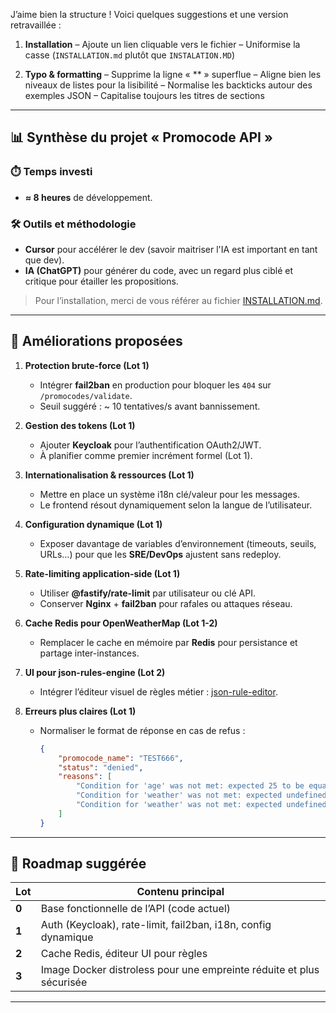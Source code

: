 J’aime bien la structure ! Voici quelques suggestions et une version retravaillée :

1. **Installation**
   – Ajoute un lien cliquable vers le fichier
   – Uniformise la casse (`INSTALLATION.md` plutôt que `INSTALATION.MD`)

2. **Typo & formatting**
   – Supprime la ligne « \*\* » superflue
   – Aligne bien les niveaux de listes pour la lisibilité
   – Normalise les backticks autour des exemples JSON
   – Capitalise toujours les titres de sections

---

## 📊 Synthèse du projet « Promocode API »

### ⏱️ Temps investi

- **≈ 8 heures** de développement.

### 🛠️ Outils et méthodologie

- **Cursor** pour accélérer le dev (savoir maitriser l'IA est important en tant que dev).
- **IA (ChatGPT)** pour générer du code, avec un regard plus ciblé et critique pour étailler les propositions.

> Pour l’installation, merci de vous référer au fichier [INSTALLATION.md](./INSTALLATION.md).

---

## 🚀 Améliorations proposées

1. **Protection brute-force (Lot 1)**

    - Intégrer **fail2ban** en production pour bloquer les `404` sur `/promocodes/validate`.
    - Seuil suggéré : \~ 10 tentatives/s avant bannissement.

2. **Gestion des tokens (Lot 1)**

    - Ajouter **Keycloak** pour l’authentification OAuth2/JWT.
    - À planifier comme premier incrément formel (Lot 1).

3. **Internationalisation & ressources (Lot 1)**

    - Mettre en place un système i18n clé/valeur pour les messages.
    - Le frontend résout dynamiquement selon la langue de l’utilisateur.

4. **Configuration dynamique (Lot 1)**

    - Exposer davantage de variables d’environnement (timeouts, seuils, URLs…) pour que les **SRE/DevOps** ajustent sans redeploy.

5. **Rate-limiting application-side (Lot 1)**

    - Utiliser **@fastify/rate-limit** par utilisateur ou clé API.
    - Conserver **Nginx** + **fail2ban** pour rafales ou attaques réseau.

6. **Cache Redis pour OpenWeatherMap (Lot 1-2)**

    - Remplacer le cache en mémoire par **Redis** pour persistance et partage inter-instances.

7. **UI pour json-rules-engine (Lot 2)**

    - Intégrer l’éditeur visuel de règles métier : [json-rule-editor](https://github.com/vinzdeveloper/json-rule-editor).

8. **Erreurs plus claires (Lot 1)**

    - Normaliser le format de réponse en cas de refus :

        ```json
        {
            "promocode_name": "TEST666",
            "status": "denied",
            "reasons": [
                "Condition for 'age' was not met: expected 25 to be equal 666",
                "Condition for 'weather' was not met: expected undefined to be equal \"clear\" (on path: $.is)",
                "Condition for 'weather' was not met: expected undefined to be greaterThan 15 (on path: $.temp)"
            ]
        }
        ```

---

## 📅 Roadmap suggérée

| Lot   | Contenu principal                                                    |
| ----- | -------------------------------------------------------------------- |
| **0** | Base fonctionnelle de l’API (code actuel)                            |
| **1** | Auth (Keycloak), rate-limit, fail2ban, i18n, config dynamique        |
| **2** | Cache Redis, éditeur UI pour règles                                  |
| **3** | Image Docker distroless pour une empreinte réduite et plus sécurisée |

---

